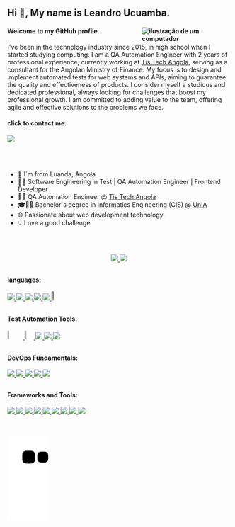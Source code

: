 ## Hi 👋, My name is Leandro Ucuamba.
#### Welcome to my GitHub profile.  <img src="https://raw.githubusercontent.com/MicaelliMedeiros/micaellimedeiros/master/image/computer-illustration.png" alt="ilustração de um computador" min-width="200px" max-width="200px" width="200px" align="right">

I've been in the technology industry since 2015, in high school when I started studying computing. I am a QA Automation Engineer with 2 years of professional experience, currently working at <a href="https://www.tistech.co.ao/">Tis Tech Angola</a>, serving as a consultant for the Angolan Ministry of Finance. My focus is to design and implement automated tests for web systems and APIs, aiming to guarantee the quality and effectiveness of products. I consider myself a studious and dedicated professional, always looking for challenges that boost my professional growth. I am committed to adding value to the team, offering agile and effective solutions to the problems we face.


#### click to contact me:
<div>
    <a href="https://www.linkedin.com/in/leandrosantosucuamba/">
      <img src="https://skillicons.dev/icons?i=linkedin"/>
    </a>
</div>

##


<br>

- 🔰  I`m from Luanda, Angola
- 🧑‍💻 Software Engineering in Test | QA Automation Engineer | Frontend Developer
- 👨‍💻  QA Automation Engineer @ <a href="https://www.tistech.co.ao/">Tis Tech Angola</a>
- 🎓👨‍🎓  Bachelor`s degree in Informatics Engineering (CIS) @ <a href="http://197.234.119.70/index.aspx">UnIA</a>
- 🌐 Passionate about web development technology.
- 💡 Love a good challenge

<br><br>

<div align="center">
  <a href="https://github.com/LeandroUcuamba">
  <img height="180em" src="https://github-readme-stats.vercel.app/api?username=LeandroUcuamba&show_icons=true&theme=dracula&include_all_commits=true&count_private=true"/>
  <img height="180em" src="https://github-readme-stats.vercel.app/api/top-langs/?username=LeandroUcuamba&layout=compact&langs_count=7&theme=dracula"/>
</div>

##

#### languages:
<div>
    <a href="https://developer.mozilla.org/pt-BR/docs/Web/HTML">
      <img src="https://skillicons.dev/icons?i=html"/>
    </a>
    <a href="https://developer.mozilla.org/pt-BR/docs/Web/CSS">
      <img src="https://skillicons.dev/icons?i=css"/>
    </a>
    <a href="https://www.java.com/pt-BR/">
      <img src="https://skillicons.dev/icons?i=java"/>
    </a>
    <a href="https://developer.mozilla.org/pt-BR/docs/Web/JavaScript">
      <img src="https://skillicons.dev/icons?i=js"/>
    </a>
    <a href="https://www.typescriptlang.org/">
      <img src="https://skillicons.dev/icons?i=typescript"/>
    </a>
    <a href="">
      <img src="https://cdn.jsdelivr.net/gh/devicons/devicon@latest/icons/azuresqldatabase/azuresqldatabase-original.svg" width="7%px" height="7%"/>
    </a>
</div>

##

#### Test Automation Tools:
<div>
    <a href="https://playwright.dev/">
      <img src="https://cdn.jsdelivr.net/gh/devicons/devicon@latest/icons/playwright/playwright-original.svg" width="7%px" height="7%"/>
    </a>
    <a href="https://www.cypress.io/">
      <img src="https://cdn.jsdelivr.net/gh/devicons/devicon@latest/icons/cypressio/cypressio-original.svg" width="4%px" height="1%"/>
    </a>
    <a href="https://www.selenium.dev/">
      <img src="https://skillicons.dev/icons?i=selenium"/>
    </a>
    <a href="https://www.postman.com/">
      <img src="https://skillicons.dev/icons?i=postman"/>
    </a>
    <a href="https://cucumber.io/docs/gherkin/">
      <img src="https://skillicons.dev/icons?i=gherkin"/>
    </a>
</div>


##

#### DevOps Fundamentals:
<div>
    <a href="https://www.docker.com/">
      <img src="https://skillicons.dev/icons?i=docker"/>
    </a>
    <a href="https://github.com/features/actions">
      <img src="https://skillicons.dev/icons?i=githubactions"/>
    </a>
    <a href="https://gitlab.com/gitlab-org">
      <img src="https://skillicons.dev/icons?i=gitlab"/>
    </a>
    <a href="https://www.jenkins.io/">
      <img src="https://skillicons.dev/icons?i=jenkins"/>
    </a>
    <a href="https://azure.microsoft.com/en-us">
      <img src="https://skillicons.dev/icons?i=azure"/>
    </a>
</div>



##

#### Frameworks and Tools:
<div>
    <a href="https://git-scm.com/">
      <img src="https://skillicons.dev/icons?i=git"/>
    </a>
    <a href="https://angular.dev/">
      <img src="https://skillicons.dev/icons?i=angular"/>
    </a>
    <a href="https://react.dev/">
      <img src="https://skillicons.dev/icons?i=react"/>
    </a>
    <a href="https://spring.io/projects/spring-boot">
      <img src="https://skillicons.dev/icons?i=spring"/>
    </a>
    <a href="https://nodejs.org/en">
      <img src="https://skillicons.dev/icons?i=nodejs"/>
    </a>
    <a href="https://www.jetbrains.com/idea/">
      <img src="https://skillicons.dev/icons?i=idea"/>
    </a>
    <a href="https://www.mysql.com/">
      <img src="https://skillicons.dev/icons?i=mysql"/>
    </a>
    <a href="https://www.postgresql.org/">
      <img src="https://skillicons.dev/icons?i=postgres"/>
    </a>
    <a href="https://code.visualstudio.com/">
      <img src="https://skillicons.dev/icons?i=vscode"/>
    </a>
</div>
<br/>
<div>
</div>

##


![Snake animation](https://github.com/rafaballerini/rafaballerini/blob/output/github-contribution-grid-snake.svg)

